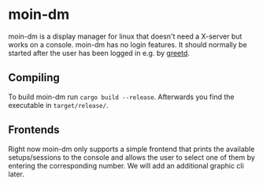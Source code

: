 
# moin-dm

moin-dm is a display manager for linux that doesn't need a X-server but works on a console. moin-dm has no login features. It should normally be started after the user has been logged in e.g. by [greetd](https://git.sr.ht/~kennylevinsen/greetd).


## Compiling
To build moin-dm run `cargo build --release`. Afterwards you find the executable in `target/release/`.

## Frontends
Right now moin-dm only supports a simple frontend that prints the available setups/sessions to the console and allows the user to select one of them by entering the corresponding number. We will add an additional graphic cli later.
